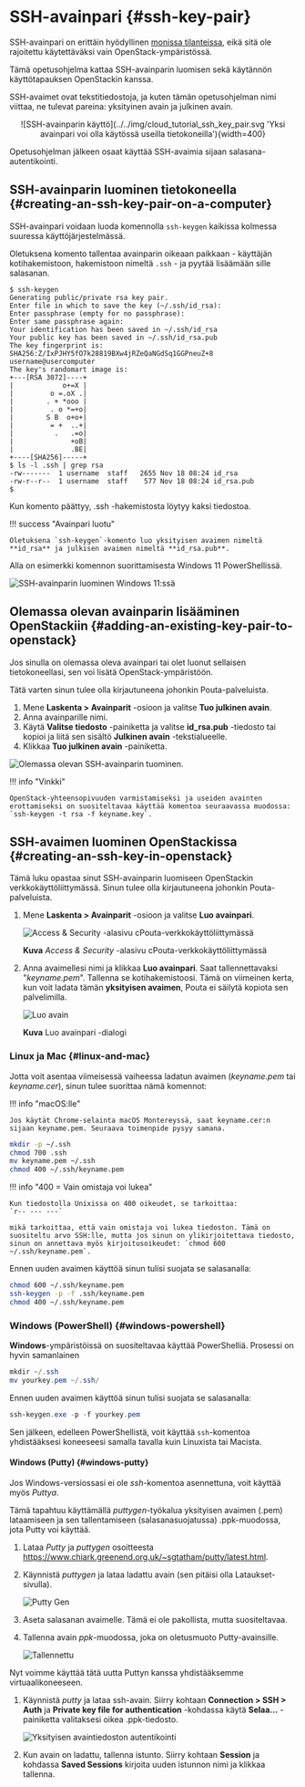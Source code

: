 # SSH-avainpari {#ssh-key-pair}

SSH-avainpari on erittäin hyödyllinen [monissa tilanteissa](https://en.wikipedia.org/wiki/Secure_Shell#Use), eikä sitä ole rajoitettu käytettäväksi vain OpenStack-ympäristössä.

Tämä opetusohjelma kattaa SSH-avainparin luomisen sekä käytännön käyttötapauksen OpenStackin kanssa.

SSH-avaimet ovat tekstitiedostoja, ja kuten tämän opetusohjelman nimi viittaa, ne tulevat pareina: yksityinen avain ja julkinen avain.

<center>
![SSH-avainparin käyttö](../../img/cloud_tutorial_ssh_key_pair.svg 'Yksi avainpari voi olla käytössä useilla tietokoneilla'){width=400}
</center>

Opetusohjelman jälkeen osaat käyttää SSH-avaimia sijaan salasana-autentikointi.

## SSH-avainparin luominen tietokoneella {#creating-an-ssh-key-pair-on-a-computer}

SSH-avainpari voidaan luoda komennolla `ssh-keygen` kaikissa kolmessa suuressa käyttöjärjestelmässä.

Oletuksena komento tallentaa avainparin oikeaan paikkaan - käyttäjän kotihakemistoon, hakemistoon nimeltä `.ssh` - ja pyytää lisäämään sille salasanan.

```text
$ ssh-keygen
Generating public/private rsa key pair.
Enter file in which to save the key (~/.ssh/id_rsa):
Enter passphrase (empty for no passphrase):
Enter same passphrase again:
Your identification has been saved in ~/.ssh/id_rsa
Your public key has been saved in ~/.ssh/id_rsa.pub
The key fingerprint is:
SHA256:Z/IxPJHY5fO7k28819BXw4jRZeQaNGdSq1GGPneuZ+8 username@usercomputer
The key's randomart image is:
+---[RSA 3072]----+
|            o+=X |
|         o =.oX .|
|        . + *ooo |
|         . o *=+o|
|        S B  o+o+|
|         = +  ..+|
|          .   .=o|
|              +oB|
|              .BE|
+----[SHA256]-----+
$ ls -l .ssh | grep rsa
-rw-------  1 username  staff   2655 Nov 18 08:24 id_rsa
-rw-r--r--  1 username  staff    577 Nov 18 08:24 id_rsa.pub
$
```

Kun komento päättyy, .ssh -hakemistosta löytyy kaksi tiedostoa.

!!! success "Avainpari luotu"

    Oletuksena `ssh-keygen`-komento luo yksityisen avaimen nimeltä **id_rsa** ja julkisen avaimen nimeltä **id_rsa.pub**.

Alla on esimerkki komennon suorittamisesta Windows 11 PowerShellissä.

![SSH-avainparin luominen Windows 11:ssä](../../img/cloud_tutorial_ssh_key_pair_powershell.png 'Näyttökuva Windows 11:stä')

## Olemassa olevan avainparin lisääminen OpenStackiin {#adding-an-existing-key-pair-to-openstack}

Jos sinulla on olemassa oleva avainpari tai olet luonut sellaisen tietokoneellasi, sen voi lisätä OpenStack-ympäristöön.

Tätä varten sinun tulee olla kirjautuneena johonkin Pouta-palveluista.

1. Mene **Laskenta > Avainparit** -osioon ja valitse **Tuo julkinen avain**.
2. Anna avainparille nimi.
3. Käytä **Valitse tiedosto** -painiketta ja valitse **id_rsa.pub** -tiedosto tai kopioi ja liitä sen sisältö **Julkinen avain** -tekstialueelle.
4. Klikkaa **Tuo julkinen avain** -painiketta.

![Olemassa olevan SSH-avainparin tuominen.](../../img/cloud_tutorial_ssh_key_pair_import.png 'Tuo julkinen avain näkymä OpenStackissa')

!!! info "Vinkki"

    OpenStack-yhteensopivuuden varmistamiseksi ja useiden avainten erottamiseksi on suositeltavaa käyttää komentoa seuraavassa muodossa: `ssh-keygen -t rsa -f keyname.key`.

## SSH-avaimen luominen OpenStackissa {#creating-an-ssh-key-in-openstack}

Tämä luku opastaa sinut SSH-avainparin luomiseen OpenStackin verkkokäyttöliittymässä. Sinun tulee olla kirjautuneena johonkin Pouta-palveluista.

1. Mene **Laskenta > Avainparit** -osioon ja valitse **Luo avainpari**.

    ![Access & Security -alasivu cPouta-verkkokäyttöliittymässä](../../../img/pouta-user-guide-keypairs.png 'ssh avainpareja')

    **Kuva** _Access & Security_ -alasivu cPouta-verkkokäyttöliittymässä

1. Anna avaimellesi nimi ja klikkaa **Luo avainpari**. Saat tallennettavaksi "_keyname.pem_". Tallenna se kotihakemistoosi. Tämä on viimeinen kerta, kun voit ladata tämän **yksityisen avaimen**, Pouta ei säilytä kopiota sen palvelimilla.

    ![Luo avain](../../../img/pouta-create-key.png)

    **Kuva** Luo avainpari -dialogi

### Linux ja Mac {#linux-and-mac}

Jotta voit asentaa viimeisessä vaiheessa ladatun avaimen (_keyname.pem_ tai _keyname.cer_), sinun tulee suorittaa nämä komennot:

!!! info "macOS:lle"

    Jos käytät Chrome-selainta macOS Montereyssä, saat keyname.cer:n sijaan keyname.pem. Seuraava toimenpide pysyy samana.

```bash
mkdir -p ~/.ssh
chmod 700 .ssh
mv keyname.pem ~/.ssh
chmod 400 ~/.ssh/keyname.pem
```

!!! info "400 = Vain omistaja voi lukea"

    Kun tiedostolla Unixissa on 400 oikeudet, se tarkoittaa:
    `r-- --- ---`

    mikä tarkoittaa, että vain omistaja voi lukea tiedoston. Tämä on suositeltu arvo SSH:lle, mutta jos sinun on ylikirjoitettava tiedosto, sinun on annettava myös kirjoitusoikeudet: `chmod 600 ~/.ssh/keyname.pem`.

Ennen uuden avaimen käyttöä sinun tulisi suojata se salasanalla:

```bash
chmod 600 ~/.ssh/keyname.pem
ssh-keygen -p -f .ssh/keyname.pem
chmod 400 ~/.ssh/keyname.pem
```

### Windows (PowerShell) {#windows-powershell}

**Windows**-ympäristöissä on suositeltavaa käyttää PowerShelliä. Prosessi on hyvin samanlainen

```PowerShell
mkdir ~/.ssh
mv yourkey.pem ~/.ssh/
```

Ennen uuden avaimen käyttöä sinun tulisi suojata se salasanalla:

```PowerShell
ssh-keygen.exe -p -f yourkey.pem
```

Sen jälkeen, edelleen PowerShellistä, voit käyttää `ssh`-komentoa yhdistääksesi koneeseesi samalla tavalla kuin Linuxista tai Macista.

#### Windows (Putty) {#windows-putty}

Jos Windows-versiossasi ei ole _ssh_-komentoa asennettuna, voit käyttää myös _Puttya_.

Tämä tapahtuu käyttämällä _puttygen_-työkalua yksityisen avaimen (.pem) lataamiseen ja sen tallentamiseen (salasanasuojatussa) .ppk-muodossa, jota Putty voi käyttää.

1. Lataa _Putty_ ja _puttygen_ osoitteesta <https://www.chiark.greenend.org.uk/~sgtatham/putty/latest.html>.

1. Käynnistä _puttygen_ ja lataa ladattu avain (sen pitäisi olla Lataukset-sivulla).

    ![Putty Gen](../../../img/putty-load.png)

1. Aseta salasanan avaimelle. Tämä ei ole pakollista, mutta suositeltavaa.

1. Tallenna avain _ppk_-muodossa, joka on oletusmuoto Putty-avainsille.

    ![Tallennettu](../../../img/putty-saved-ppk.png)

Nyt voimme käyttää tätä uutta Puttyn kanssa yhdistääksemme virtuaalikoneeseen.

1. Käynnistä _putty_ ja lataa ssh-avain. Siirry kohtaan **Connection > SSH > Auth** ja **Private key file for authentication** -kohdassa käytä **Selaa...** -painiketta valitaksesi oikea .ppk-tiedosto.

    ![Yksityisen avaintiedoston autentikointi](../../../img/putty-key-file-authentication.png)

1. Kun avain on ladattu, tallenna istunto. Siirry kohtaan **Session** ja kohdassa **Saved Sessions** kirjoita uuden istunnon nimi ja klikkaa tallenna.